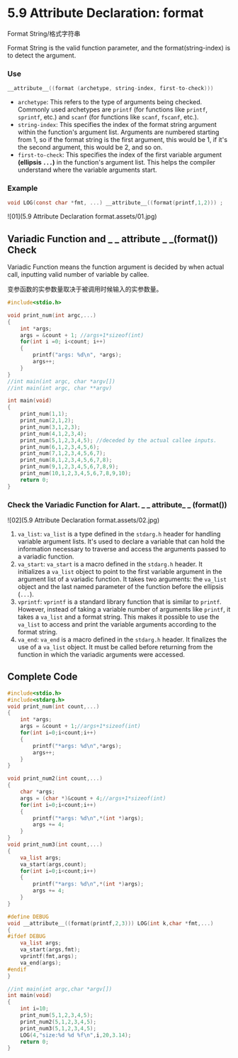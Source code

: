 # 5.9 Attribute Declaration: format



Format String/格式字符串

Format String is the valid function parameter, and the format(string-index) is to detect the argument.

### Use

```c
__attribute__((format (archetype, string-index, first-to-check)))
```

- `archetype`: This refers to the type of arguments being checked. Commonly used archetypes are `printf` (for functions like `printf`, `sprintf`, etc.) and `scanf` (for functions like `scanf`, `fscanf`, etc.).  
- `string-index`: This specifies the index of the format string argument within the function's argument list. Arguments are numbered starting from 1, so if the format string is the first argument, this would be 1, if it's the second argument, this would be 2, and so on.  
- `first-to-check`: This specifies the index of the first variable argument **(ellipsis `...`)** in the function's argument list. This helps the compiler understand where the variable arguments start.  

### Example

```c
void LOG(const char *fmt, ...) __attribute__((format(printf,1,2))) ;
```

![01](5.9 Attribute Declaration format.assets/01.jpg)



## Variadic Function and _ _ attribute _ _(format()) Check

Variadic Function means the function argument is decided by when actual call, inputting valid number of variable by callee.

变参函数的实参数量取决于被调用时候输入的实参数量。

```c
#include<stdio.h>

void print_num(int argc,...)
{
	int *args;
	args = &count + 1; //args+1*sizeof(int)
	for(int i =0; i<count; i++)
	{
		printf("args: %d\n", *args);
		args++;
	}
}
//int main(int argc, char *argv[])
//int main(int argc, char **argv)

int main(void)
{
	print_num(1,1);
    print_num(2,1,2);
    print_num(3,1,2,3);
    print_num(4,1,2,3,4);
    print_num(5,1,2,3,4,5); //deceded by the actual callee inputs.
    print_num(6,1,2,3,4,5,6);
    print_num(7,1,2,3,4,5,6,7);
    print_num(8,1,2,3,4,5,6,7,8);
    print_num(9,1,2,3,4,5,6,7,8,9);
    print_num(10,1,2,3,4,5,6,7,8,9,10);
	return 0;
}
```

### Check the Variadic Function for Alart. _ _ attribute_ _ (format())

![02](5.9 Attribute Declaration format.assets/02.jpg)

1. `va_list`: `va_list` is a type defined in the `stdarg.h` header for handling variable argument lists. It's used to declare a variable that can hold the information necessary to traverse and access the arguments passed to a variadic function.
2. `va_start`: `va_start` is a macro defined in the `stdarg.h` header. It initializes a `va_list` object to point to the first variable argument in the argument list of a variadic function. It takes two arguments: the `va_list` object and the last named parameter of the function before the ellipsis (`...`).
3. `vprintf`: `vprintf` is a standard library function that is similar to `printf`. However, instead of taking a variable number of arguments like `printf`, it takes a `va_list` and a format string. This makes it possible to use the `va_list` to access and print the variable arguments according to the format string.
4. `va_end`: `va_end` is a macro defined in the `stdarg.h` header. It finalizes the use of a `va_list` object. It must be called before returning from the function in which the variadic arguments were accessed.

## Complete Code

```c
#include<stdio.h>
#include<stdarg.h> 
void print_num(int count,...)
{
	int *args;
	args = &count + 1;//args+1*sizeof(int)
	for(int i=0;i<count;i++)
	{
		printf("*args: %d\n",*args);
		args++;
	}
}

void print_num2(int count,...)
{
	char *args;
	args = (char *)&count + 4;//args+1*sizeof(int)
	for(int i=0;i<count;i++)
	{
		printf("*args: %d\n",*(int *)args);
		args += 4;
	}
}
void print_num3(int count,...)
{
	va_list args;
	va_start(args,count);
	for(int i=0;i<count;i++)
	{
		printf("*args: %d\n",*(int *)args);
		args += 4; 
	}
}

#define DEBUG
void __attribute__((format(printf,2,3))) LOG(int k,char *fmt,...)
{
#ifdef DEBUG
	va_list args;
	va_start(args,fmt);
	vprintf(fmt,args);
	va_end(args);
#endif
}

//int main(int argc,char *argv[])
int main(void)
{
	int i=10;
	print_num(5,1,2,3,4,5);
	print_num2(5,1,2,3,4,5);
	print_num3(5,1,2,3,4,5);
	LOG(4,"size:%d %d %f\n",i,20,3.14);
	return 0;
}
```

